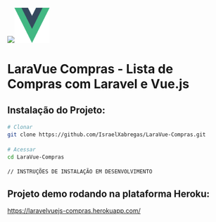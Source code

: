 <img src="https://laravel.com/assets/img/components/logo-laravel.svg"/><img src="https://github.com/vuejs/art/blob/master/logo.svg"  width="80" height="80"/>

# LaraVue Compras - Lista de Compras com Laravel e Vue.js

## Instalação do Projeto:
``` bash
# Clonar
git clone https://github.com/IsraelXabregas/LaraVue-Compras.git

# Acessar
cd LaraVue-Compras

// INSTRUÇÕES DE INSTALAÇÃO EM DESENVOLVIMENTO
```
## Projeto demo rodando na plataforma Heroku:
https://laravelvuejs-compras.herokuapp.com/
